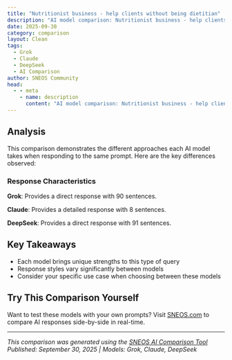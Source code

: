 ```yaml
---
title: "Nutritionist business - help clients without being dietitian"
description: "AI model comparison: Nutritionist business - help clients without being dietitian..."
date: 2025-09-30
category: comparison
layout: Clean
tags:
  - Grok
  - Claude
  - DeepSeek
  - AI Comparison
author: SNEOS Community
head:
  - - meta
    - name: description
      content: "AI model comparison: Nutritionist business - help clients without being dietitian..."
---
```


<ChatComparison
  title="Nutritionist business - help clients without being dietitian"
  prompt="Nutritionist business - help clients without being dietitian"
  :responses='{
    "Grok": "Starting a nutritionist business and helping clients without being a registered dietitian (RD) is entirely possible, but it requires careful navigation of legal and ethical boundaries, as well as a clear understanding of your scope of practice. Here are some steps and guidelines to help you establish and grow your business while staying within legal and professional limits:\n\n---\n\n### 1. Understand the Legal Scope of Practice\n- **Know the Difference Between a Nutritionist and a Dietitian**: In many countries, \u0022dietitian\u0022 is a legally protected title that requires specific education, certification, and licensure (e.g., Registered Dietitian in the US, Canada, or UK). \u0022Nutritionist,\u0022 on the other hand, is often not regulated, meaning anyone can use the title, but the scope of what you can do might be limited.\n- **Research Local Regulations**: Laws vary by country, state, or province. Some areas restrict certain activities (like creating meal plans for medical conditions or diagnosing health issues) to licensed dietitians. Check with your local health department or regulatory body to understand what you can and cannot do as a non-dietitian nutritionist.\n  - For example, in the US, some states have strict licensure laws for nutritionists, while others have no regulations. The Academy of Nutrition and Dietetics provides resources on state-specific laws.\n- **Avoid Medical Nutrition Therapy (MNT)**: MNT involves providing dietary interventions for medical conditions like diabetes, heart disease, or food allergies. This is typically reserved for RDs. As a nutritionist, focus on general wellness, fitness, or lifestyle coaching unless you are legally allowed to provide MNT.\n\n---\n\n### 2. Get Educated and Certified\n- **Obtain Relevant Education**: While you don\u2019t need to be an RD, having a strong foundation in nutrition science is essential for credibility and to provide valuable advice. Consider earning a degree or taking courses in nutrition, food science, or health coaching from reputable institutions.\n- **Earn Certifications**: Look into certifications that align with your goals and are recognized in the industry. Examples include:\n  - Certified Nutrition Specialist (CNS) \u2013 Requires advanced education and passing a board exam (available in the US).\n  - Holistic Nutritionist certifications from programs like the Institute for Integrative Nutrition (IIN) or the Nutritional Therapy Association (NTA).\n  - Precision Nutrition Certification \u2013 Focuses on nutrition coaching for fitness and wellness.\n- **Stay Updated**: Nutrition science evolves, so commit to lifelong learning through workshops, webinars, and reading peer-reviewed research.\n\n**Note**: Be transparent with clients about your credentials and clarify that you are not a registered dietitian if asked.\n\n---\n\n### 3. Define Your Niche and Services\n- Focus on areas within your scope of practice as a non-dietitian. Here are some ideas for services you can offer:\n  - **General Wellness Coaching**: Help clients improve their overall eating habits, energy levels, and lifestyle through balanced nutrition.\n  - **Fitness Nutrition**: Work with athletes or active individuals to optimize their diet for performance, recovery, and muscle gain (e.g., macronutrient planning for fitness goals).\n  - **Meal Planning for Healthy Individuals**: Create general meal plans or grocery lists based on dietary preferences (e.g., plant-based, gluten-free for non-medical reasons).\n  - **Group Workshops and Classes**: Offer cooking classes, grocery shopping tours, or educational seminars on topics like mindful eating or balanced diets.\n  - **Corporate Wellness Programs**: Partner with businesses to provide nutrition education for employees.\n- **Avoid Medical Claims**: Do not claim to treat, cure, or manage diseases or medical conditions through diet unless you are legally qualified to do so.\n\n---\n\n### 4. Build Trust and Credibility\n- **Be Transparent**: Clearly communicate your qualifications, certifications, and the type of support you provide. Let clients know you are not a medical professional or dietitian (if applicable) and refer them to appropriate professionals for medical nutrition needs.\n- **Refer Out When Necessary**: If a client has a specific medical condition or requires MNT, refer them to a registered dietitian or doctor. Build a network of professionals you can collaborate with.\n- **Focus on Evidence-Based Advice**: Base your recommendations on scientific evidence and reputable sources (e.g., WHO, USDA guidelines, or peer-reviewed studies) rather than personal opinions or fad diets.\n\n---\n\n### 5. Market Your Business Effectively\n- **Create a Strong Brand**: Develop a professional website and social media presence that highlights your niche, services, and testimonials. Use content marketing (blogs, videos, recipes) to showcase your expertise.\n- **Target Your Audience**: Identify who you want to serve (e.g., busy professionals, fitness enthusiasts, new moms) and tailor your messaging to their needs.\n- **Network Locally**: Partner with gyms, yoga studios, wellness centers, or personal trainers to offer complementary services.\n- **Offer Free Resources**: Provide free guides, webinars, or challenges (e.g., a 7-day clean eating challenge) to attract potential clients and build trust.\n- **Leverage Online Platforms**: Use platforms like Instagram, YouTube, or TikTok to share nutrition tips, recipes, and success stories.\n\n---\n\n### 6. Set Up Legal and Business Protections\n- **Get Liability Insurance**: Protect yourself from potential legal issues by obtaining professional liability insurance. This is especially important if you\u2019re offering personalized advice.\n- **Use Disclaimers**: Include disclaimers on your website, contracts, and materials stating that your services are not medical advice and encouraging clients to consult with healthcare providers for medical concerns.\n- **Register Your Business**: Choose a business structure (e.g., sole proprietorship, LLC) and register it as required by your local government. Obtain necessary permits or licenses.\n- **Client Agreements**: Have clients sign agreements outlining the scope of your services, payment terms, and disclaimers.\n\n---\n\n### 7. Focus on Client Relationships\n- **Listen to Clients**: Understand their goals, preferences, and challenges. Provide empathetic, personalized support rather than one-size-fits-all solutions.\n- **Educate, Don\u2019t Prescribe**: Focus on teaching clients about nutrition principles (e.g., portion control, food groups, hydration) rather than prescribing strict diets or supplements.\n- **Track Progress**: Use tools like food journals, apps, or regular check-ins to monitor client progress and adjust recommendations as needed (within your scope).\n\n---\n\n### 8. Examples of What You Can Safely Offer\nHere are practical ways to help clients without overstepping legal or ethical boundaries:\n- Teach clients how to read food labels and make healthier choices at the grocery store.\n- Provide general macronutrient breakdowns for fitness goals (e.g., higher protein for muscle building).\n- Share healthy recipes and cooking tips.\n- Help clients build sustainable habits, like eating more vegetables or reducing processed foods.\n- Offer mindset coaching around food, such as combating emotional eating or building a positive relationship with food.\n\n---\n\n### 9. Collaborate with Professionals\n- Partner with registered dietitians, doctors, or therapists to offer a holistic approach to client care. For example, you can handle general wellness coaching while referring medical cases to an RD.\n- If you\u2019re passionate about a specific niche (e.g., sports nutrition), consider working under the supervision of an RD or within a larger wellness team to expand your impact.\n\n---\n\n### 10. Resources to Help You Start\n- **Courses and Certifications**:\n  - Institute for Integrative Nutrition (IIN)\n  - Precision Nutrition\n  - Nutritional Therapy Association (NTA)\n- **Professional Organizations**:\n  - National Association of Nutrition Professionals (NANP)\n  - Board for Certification of Nutrition Specialists (BCNS)\n- **Legal Guidance**:\n  - Consult a local attorney or business advisor familiar with health and wellness regulations.\n- **Books for Knowledge**:\n  - \u0022Nutrition for Dummies\u0022 by Carol Ann Rinzler\n  - \u0022The Essentials of Nutrition and Diet Therapy\u0022 by Sue Rodwell Williams\n\n---\n\n### Key Takeaway\nAs a nutritionist without being a registered dietitian, your focus should be on promoting general health and wellness through education, coaching, and lifestyle support. Always stay within your legal scope of practice, prioritize client safety, and build credibility through certifications and evidence-based advice. By being transparent, ethical, and client-centered, you can create a successful nutritionist business that makes a positive impact. \n\nIf you have a specific niche or business idea in mind, let me know, and I can help tailor further advice!",
    "Claude": "You can absolutely run a nutrition business without being a registered dietitian! Here are legitimate ways to help clients while staying within legal boundaries:\n\n## **Allowable Services (varies by location, but generally permitted):**\n\n**Education \u0026 Coaching:**\n- Nutritional education and general wellness information\n- Meal planning guidance\n- Grocery shopping assistance\n- Cooking instruction and food prep coaching\n- Lifestyle and habit coaching\n- Supplement education (not prescribing)\n\n**Specialized Niches:**\n- Sports nutrition coaching\n- Plant-based nutrition guidance\n- Weight management support\n- Wellness coaching with nutrition components\n- Corporate wellness programs\n\n## **Key Legal Considerations:**\n\n**What to AVOID:**\n- Medical nutrition therapy\n- Treating diagnosed medical conditions\n- Creating specific \u0022diets\u0022 for medical conditions\n- Using terms like \u0022prescribe,\u0022 \u0022treat,\u0022 or \u0022cure\u0022\n- Claiming to diagnose nutritional deficiencies\n\n**What you CAN do:**\n- Provide general nutrition information\n- Support healthy lifestyle changes\n- Offer accountability and motivation\n- Share evidence-based nutrition education\n\n## **Business Structure Options:**\n\n1. **Nutrition Coach/Consultant**\n2. **Wellness Coach**\n3. **Health Coach**\n4. **Lifestyle Coach**\n5. **Meal Planning Service**\n\n## **Recommendations:**\n\n- Research your local/state regulations\n- Consider liability insurance\n- Get certified through reputable organizations (NASM, ACE, etc.)\n- Always refer clients with medical conditions to appropriate healthcare providers\n- Be transparent about your credentials and scope of practice\n\nWould you like me to elaborate on any of these areas or discuss specific business models?",
    "DeepSeek": "Of course! This is a fantastic and growing area. Many people are looking for guidance on healthy eating, habit change, and wellness without the need for a medical diagnosis or prescription, which is the domain of a Registered Dietitian (RD/RDN).\n\nYou can absolutely build a successful and ethical business as a nutritionist by focusing on your specific, legal scope of practice.\n\nHere\u2019s a comprehensive guide to help you do it right.\n\n### First, The Golden Rule: Know Your Legal Limits\n\nThis is the most critical step. The terms \u0022nutritionist\u0022 and \u0022dietitian\u0022 are regulated differently depending on your country, state, or province.\n\n*   **Dietitian (RD/RDN):** A protected, licensed title. Requires a specific degree, supervised clinical practice, and a national exam. They can diagnose and treat medical conditions (like diabetes, kidney disease, eating disorders).\n*   **Nutritionist:** In many places (like most U.S. states), this title is **not protected by law**. This means anyone can call themselves a nutritionist. However, some states have licensing (e.g., Certified Nutrition Specialist - CNS) with specific requirements.\n\n**Your Action Plan:**\n1.  **Research Your Local Laws:** Search for \u0022[Your State/Country] nutritionist licensing laws.\u0022\n2.  **Get Certified:** Even if not legally required, obtaining a reputable certification (e.g., from NASM, AFPA, ISSA, or a board for Certified Nutrition Specialist if you have a science degree) is crucial. It provides you with credible education, teaches you your legal scope, and, most importantly, protects you and your clients.\n3.  **Get Insured:** Professional liability insurance is non-negotiable.\n\n---\n\n### Your Core Business Model: What You CAN Do\n\nPosition yourself as a coach, guide, and educator for generally healthy people. Your services are about **prevention, education, and lifestyle enhancement.**\n\n**1. Foundational Nutrition \u0026 Healthy Eating**\n*   Teach clients how to build a balanced plate (using models like MyPlate or the Healthy Eating Plate).\n*   Guide them on reading food labels effectively.\n*   Educate on macronutrients (carbs, protein, fats) and micronutrients for overall wellness.\n*   Help with meal planning and prepping for busy lifestyles.\n\n**2. Habit \u0026 Behavior Change Coaching**\n*   This is your superpower. Use coaching techniques to help clients identify their \u0022why,\u0022 set realistic goals, and build sustainable habits.\n*   Help them break free from all-or-nothing thinking and yo-yo dieting.\n*   Focus on mindfulness and intuitive eating principles.\n\n**3. Niche Down for Success**\nSpecializing makes you an expert and helps you stand out. Choose a niche you are passionate about. Examples:\n\n*   **Sports Nutrition for Amateurs:** Help recreational athletes fuel their workouts and recovery. (You cannot create a prescription-based plan for an elite athlete).\n*   **Women\u0027s Wellness:** Focus on areas like hormonal balance through nutrition, energy levels, pre/post-natal nutrition for *general health* (not managing gestational diabetes).\n*   **Plant-Based \u0026 Vegan Nutrition:** Guide people transitioning to or maintaining a plant-based lifestyle.\n*   **Corporate Wellness:** Offer workshops and challenges for companies on topics like \u0022Beating the 3 PM Slump\u0022 or \u0022Healthy Eating on a Busy Schedule.\u0022\n*   **Digestive Wellness:** Guide clients on incorporating gut-friendly foods (fiber, probiotics) for general comfort. (You cannot diagnose IBS, Crohn\u0027s, etc.).\n*   **Sugar Detox \u0026 Energy Optimization:** Help clients reduce processed foods and sugar to improve energy and mood.\n\n**4. Group Programs \u0026 Workshops**\n*   This is a scalable way to reach more people. Run a 4-week \u0022Foundations of Healthy Eating\u0022 group or a \u0022Sugar Reset Challenge.\u0022\n*   Host cooking demos or virtual meal prep classes.\n\n**5. Create Digital Products**\n*   Sell e-books, meal plans for *general use* (not for specific diseases), healthy recipe packs, or video courses on topics like \u0022Meal Prep Made Easy.\u0022\n\n---\n\n### How to Communicate Your Role Ethically \u0026 Effectively\n\nYour marketing and client conversations must be crystal clear about what you do and do not do.\n\n**In Your Marketing \u0026 Website:**\n*   **Use the right language:**\n    *   \u2705 \u0022I help busy professionals build energy-boosting eating habits.\u0022\n    *   \u2705 \u0022I guide women to find food freedom and balance their hormones through nutrition.\u0022\n    *   \u2705 \u0022I teach athletes how to fuel their performance with whole foods.\u0022\n*   **Have a clear disclaimer:** This is essential. Place it on your website, intake forms, and social media.\n    *   *Example Disclaimer:* \u0022I am a Certified Nutrition Coach, not a Registered Dietitian or medical doctor. I do not diagnose, treat, or cure any medical diseases or conditions. The information provided is for general educational and health coaching purposes only and is not a substitute for professional medical advice. You should always consult with your physician or a Registered Dietitian before making any significant dietary changes, especially if you have a pre-existing health condition.\u0022\n\n**During Client Onboarding:**\n*   Use a thorough intake form that asks about medical history and current medications.\n*   Have a direct conversation: \u0022My role is to support you in building healthy habits. If you have a condition like diabetes or heart disease, I will encourage you to work with your doctor and a Registered Dietitian, and I can support you within the guidelines they provide.\u0022\n\n---\n\n### What You MUST Avoid (The Red Lines)\n\nTo practice ethically and legally, you **CANNOT**:\n\n*   **Diagnose any medical condition.**\n*   **Prescribe meal plans for medical conditions** like diabetes, heart disease, kidney disease, or cancer.\n*   **Provide a specific meal plan to \u0022treat\u0022 or \u0022cure\u0022 a disease** (e.g., \u0022This IBS meal plan will cure your bloating\u0022).\n*   **Create a meal plan that contradicts a client\u0027s doctor\u0027s or RD\u0027s orders.**\n*   **Interpret lab results** or suggest that nutrition can replace medication.\n*   **Provide one-on-one counseling for eating disorders** (this requires a specialized clinical team).\n\n### Building Your Business Foundation\n\n1.  **Get Certified:** Choose a reputable program (e.g., Precision Nutrition, NASM CNC, ISSA Nutritionist).\n2.  **Define Your Niche \u0026 Brand:** Who do you want to help most? What is your unique approach?\n3.  **Set Up Your Business:** Register your business name, get a website, and set up social media profiles.\n4.  **Create Your Service Packages:** Offer 1:1 coaching, group programs, and digital products.\n5.  **Market Yourself:** Use social media (Instagram, TikTok for short videos), start a blog, network with personal trainers and wellness centers, and ask for testimonials.\n\nBy focusing on your legal and ethical scope as a coach and educator, you can build a thriving, respected business that genuinely helps people live healthier, happier lives."
  }'
  published-date="16:40"
/>

## Analysis

This comparison demonstrates the different approaches each AI model takes when responding to the same prompt. Here are the key differences observed:

### Response Characteristics

**Grok**: Provides a direct response with 90 sentences. 

**Claude**: Provides a detailed response with 8 sentences. 

**DeepSeek**: Provides a direct response with 91 sentences. 

## Key Takeaways

- Each model brings unique strengths to this type of query
- Response styles vary significantly between models
- Consider your specific use case when choosing between these models

## Try This Comparison Yourself

Want to test these models with your own prompts? Visit [SNEOS.com](https://sneos.com) to compare AI responses side-by-side in real-time.

---

*This comparison was generated using the [SNEOS AI Comparison Tool](https://sneos.com)*
*Published: September 30, 2025 | Models: Grok, Claude, DeepSeek*
